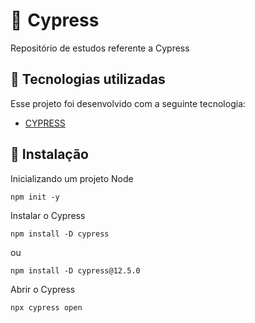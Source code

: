 # 🚩  Cypress
Repositório de estudos referente a Cypress

## :rocket:  Tecnologias utilizadas
Esse projeto foi desenvolvido com a seguinte tecnologia:
- [CYPRESS](https://www.cypress.io/)

## 💾 Instalação
Inicializando um projeto Node

```
npm init -y
```
Instalar o Cypress

```
npm install -D cypress
```
ou
```
npm install -D cypress@12.5.0
```
Abrir o Cypress
```
npx cypress open
```
